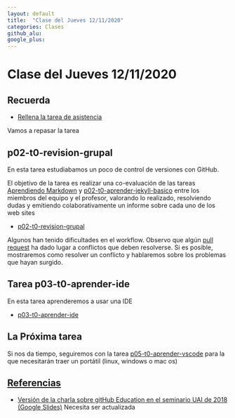 ```yaml
---
layout: default
title:  "Clase del Jueves 12/11/2020"
categories: Clases
github_alu: 
google_plus: 
---
```


# Clase del Jueves 12/11/2020

## Recuerda


* [Rellena la tarea de asistencia](https://campusdoctoradoyposgrado.ull.es/mod/attendance/view.php?id=283483)

Vamos a repasar la tarea

## p02-t0-revision-grupal

En esta tarea estudiabamos un poco de control de versiones con GitHub. 


El objetivo de la tarea es realizar una co-evaluación de las tareas [Aprendiendo Markdown]({{site.baseurl}}/tema0-introduccion/practicas/p02-t0-aprender-markdown/index.html)  y [p02-t0-aprender-jekyll-basico]({{site.baseurl}}/tema0-introduccion/practicas/p02-t0-aprender-jekyll-basico/) entre los miembros del equipo y el profesor, valorando lo realizado, resolviendo dudas y emitiendo colaborativamente un informe sobre cada uno de los web sites

* [p02-t0-revision-grupal]({{site.baseurl}}/tema0-introduccion/practicas/p02-t0-revision-grupal/)


Algunos han tenido dificultades en el workflow. Observo que algún [pull request](https://github.com/ULL-MFP-AET-2021/p02-t0-revision-grupal-aet1/pulls)
ha dado lugar a conflictos que deben resolverse. Si es posible, mostraremos como resolver un conflicto y hablaremos sobre los problemas que hayan surgido. 


## Tarea p03-t0-aprender-ide

En esta tarea aprenderemos a usar una IDE

* [p03-t0-aprender-ide]({{site.baseurl}}/tema0-introduccion/practicas/p03-t0-aprender-ide/)



## La Próxima tarea

Si nos da tiempo, seguiremos con la tarea [p05-t0-aprender-vscode]({{site.baseurl}}/tema0-introduccion/practicas/p05-t0-aprender-vscode) para la que necesitarán traer un portátil (linux, windows o mac os)


## [Referencias]({{site.baseurl}}/references)

* [Versión de la charla sobre gitHub Education en el seminario UAI de 2018 (Google Slides)](https://docs.google.com/presentation/d/1LAZUS4SX7axmzEUElh2Oz2DqC1cJA6PUvb1KixJ1KWw/edit?usp=sharing) Necesita ser actualizada